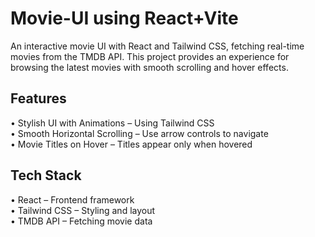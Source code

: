 <h1>Movie-UI using React+Vite</h1>
An interactive movie UI with React and Tailwind CSS, fetching real-time movies from the TMDB API. This project provides an experience for browsing the latest movies with smooth scrolling and hover effects.
<br>
<h2>Features</h2>
• Stylish UI with Animations – Using Tailwind CSS<br>
• Smooth Horizontal Scrolling – Use arrow controls to navigate<br>
• Movie Titles on Hover – Titles appear only when hovered<br>
<h2>Tech Stack</h2>
• React – Frontend framework<br>
• Tailwind CSS – Styling and layout<br> 
• TMDB API – Fetching movie data 
